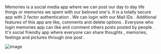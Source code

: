 Memories is a social media app where we can post our day to day life things or memories we spent with our beloved one's. It is a totally secure app with 2 factor authentication . We can login with our Mail IDs . Additional features of this app are like, comments and delete options . Everyone who login memories app can like and comment others posts posted by people . It's social friendly app where everyone can share thoughts , memories, feelings and pictures through one post . 

![image](https://user-images.githubusercontent.com/88309685/160316271-6e33d347-cd36-4016-84a5-bd04413ee3fb.png)
